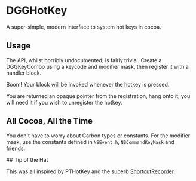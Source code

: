 # DGGHotKey

A super-simple, modern interface to system hot keys in cocoa.

## Usage

The API, whilst horribly undocumented, is fairly trivial. Create a DGGKeyCombo using a keycode and modifier mask, then register it with a handler block.

Boom! Your block will be invoked whenever the hotkey is pressed.

You are returned an opaque pointer from the registration, hang onto it, you will need it if you wish to unregister the hotkey.

## All Cocoa, All the Time

You don't have to worry about Carbon types or constants. For the modifier mask, use the constants defined in `NSEvent.h`, `NSCommandKeyMask` and friends. 

## Tip of the Hat

This was all inspired by PTHotKey and the superb [ShortcutRecorder](http://code.google.com/p/shortcutrecorder/).